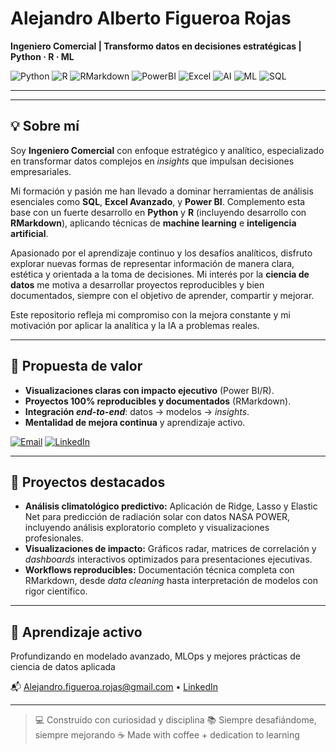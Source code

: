 # Alejandro Alberto Figueroa Rojas

**Ingeniero Comercial | Transformo datos en decisiones estratégicas | Python · R · ML**

![Python](https://img.shields.io/badge/Python-3670A0?style=for-the-badge&logo=python&logoColor=white)
![R](https://img.shields.io/badge/R-276DC3?style=for-the-badge&logo=r&logoColor=white)
![RMarkdown](https://img.shields.io/badge/RMarkdown-75AADB?style=for-the-badge&logo=markdown&logoColor=white)
![PowerBI](https://img.shields.io/badge/Power%20BI-F2C811?style=for-the-badge&logo=power-bi&logoColor=black)
![Excel](https://img.shields.io/badge/Excel-217346?style=for-the-badge&logo=microsoft-excel&logoColor=white)
![AI](https://img.shields.io/badge/AI-FF6F00?style=for-the-badge&logo=tensorflow&logoColor=white)
![ML](https://img.shields.io/badge/Machine%20Learning-6f42c1?style=for-the-badge&logo=tensorflow&logoColor=white)
![SQL](https://img.shields.io/badge/SQL-4479A1?style=for-the-badge&logo=mysql&logoColor=white)

---


---

## 💡 Sobre mí

Soy **Ingeniero Comercial** con enfoque estratégico y analítico, especializado en transformar datos complejos en *insights* que impulsan decisiones empresariales.

Mi formación y pasión me han llevado a dominar herramientas de análisis esenciales como **SQL**, **Excel Avanzado**, y **Power BI**. Complemento esta base con un fuerte desarrollo en **Python** y **R** (incluyendo desarrollo con **RMarkdown**), aplicando técnicas de **machine learning** e **inteligencia artificial**.

Apasionado por el aprendizaje continuo y los desafíos analíticos, disfruto explorar nuevas formas de representar información de manera clara, estética y orientada a la toma de decisiones. Mi interés por la **ciencia de datos** me motiva a desarrollar proyectos reproducibles y bien documentados, siempre con el objetivo de aprender, compartir y mejorar.

Este repositorio refleja mi compromiso con la mejora constante y mi motivación por aplicar la analítica y la IA a problemas reales.

---

## 🎯 Propuesta de valor

* **Visualizaciones claras con impacto ejecutivo** (Power BI/R).
* **Proyectos 100% reproducibles y documentados** (RMarkdown).
* **Integración *end-to-end***: datos → modelos → *insights*.
* **Mentalidad de mejora continua** y aprendizaje activo.

[![Email](https://img.shields.io/badge/Contacto-email-D14836?style=for-the-badge&logo=gmail&logoColor=white)](mailto:Alejandro.figueroa.rojas@gmail.com)
[![LinkedIn](https://img.shields.io/badge/LinkedIn-0A66C2?style=for-the-badge&logo=linkedin&logoColor=white)](https://www.linkedin.com/in/alejandrofigueroarojas)

---

## 📂 Proyectos destacados

-   **Análisis climatológico predictivo:** Aplicación de Ridge, Lasso y Elastic Net para predicción de radiación solar con datos NASA POWER, incluyendo análisis exploratorio completo y visualizaciones profesionales.
-   **Visualizaciones de impacto:** Gráficos radar, matrices de correlación y *dashboards* interactivos optimizados para presentaciones ejecutivas.
-   **Workflows reproducibles:** Documentación técnica completa con RMarkdown, desde *data cleaning* hasta interpretación de modelos con rigor científico.

---

## 🚀 Aprendizaje activo

Profundizando en modelado avanzado, MLOps y mejores prácticas de ciencia de datos aplicada

📬 [Alejandro.figueroa.rojas@gmail.com](mailto:Alejandro.figueroa.rojas@gmail.com) • [LinkedIn](https://www.linkedin.com/in/alejandrofigueroarojas)

---

> 💻 Construido con curiosidad y disciplina
> 📚 Siempre desafiándome, siempre mejorando
> ☕ Made with coffee + dedication to learning
